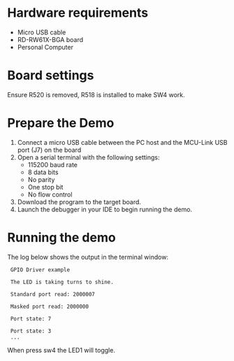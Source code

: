 Hardware requirements
=====================
- Micro USB cable
- RD-RW61X-BGA board
- Personal Computer

Board settings
============
Ensure R520 is removed, R518 is installed to make SW4 work.

Prepare the Demo
===============
1.  Connect a micro USB cable between the PC host and the MCU-Link USB port (J7) on the board
2.  Open a serial terminal with the following settings:
    - 115200 baud rate
    - 8 data bits
    - No parity
    - One stop bit
    - No flow control
3.  Download the program to the target board.
4.  Launch the debugger in your IDE to begin running the demo.

Running the demo
================
The log below shows the output in the terminal window:
~~~~~~~~~~~~~~~~~~~~~~~~~~~~
 GPIO Driver example

 The LED is taking turns to shine.

 Standard port read: 2000007

 Masked port read: 2000000

 Port state: 7

 Port state: 3
 ...
~~~~~~~~~~~~~~~~~~~~~~~~~~~~
When press sw4 the LED1 will toggle.
